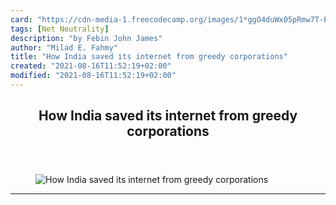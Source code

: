 ```yaml
---
card: "https://cdn-media-1.freecodecamp.org/images/1*ggO4duWx05pRmw7T-EiCJQ.jpeg"
tags: [Net Neutrality]
description: "by Febin John James"
author: "Milad E. Fahmy"
title: "How India saved its internet from greedy corporations"
created: "2021-08-16T11:52:19+02:00"
modified: "2021-08-16T11:52:19+02:00"
---
```

<div class="site-wrapper">
<main id="site-main" class="site-main outer">
<div class="inner">
<article class="post-full post tag-net-neutrality tag-india tag-technology tag-politics tag-tech ">
<header class="post-full-header">
<h1 class="post-full-title">How India saved its internet from greedy corporations</h1>
</header>
<figure class="post-full-image">
<picture>
<source media="(max-width: 700px)" sizes="1px" srcset="data:image/gif;base64,R0lGODlhAQABAIAAAAAAAP///yH5BAEAAAAALAAAAAABAAEAAAIBRAA7 1w">
<source media="(min-width: 701px)" sizes="(max-width: 800px) 400px,
(max-width: 1170px) 700px,
1400px" srcset="https://cdn-media-1.freecodecamp.org/images/1*ggO4duWx05pRmw7T-EiCJQ.jpeg 300w,
https://cdn-media-1.freecodecamp.org/images/1*ggO4duWx05pRmw7T-EiCJQ.jpeg 600w,
https://cdn-media-1.freecodecamp.org/images/1*ggO4duWx05pRmw7T-EiCJQ.jpeg 1000w,
https://cdn-media-1.freecodecamp.org/images/1*ggO4duWx05pRmw7T-EiCJQ.jpeg 2000w">
<img onerror="this.style.display='none'" src="https://cdn-media-1.freecodecamp.org/images/1*ggO4duWx05pRmw7T-EiCJQ.jpeg" alt="How India saved its internet from greedy corporations">
</picture>
</figure>
<section class="post-full-content">
<div class="post-content medium-migrated-article">
</div>
<hr>
</section>
</article>
</div>
</main>
</div>
<!-- Google Tag Manager (noscript) -->
<!-- End Google Tag Manager (noscript) -->

